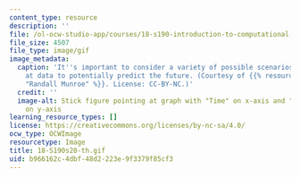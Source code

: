 ```yaml
---
content_type: resource
description: ''
file: /ol-ocw-studio-app/courses/18-s190-introduction-to-computational-thinking-with-julia-with-applications-to-modeling-the-covid-19-pandemic-spring-2020/b966162c4dbf48d2223e9f3379f85cf3_18-S190s20-th.gif
file_size: 4507
file_type: image/gif
image_metadata:
  caption: 'It''s important to consider a variety of possible scenarios when looking
    at data to potentially predict the future. (Courtesy of {{% resource_link "b6dcfd07-9b41-416c-a7e4-90fcb60c3fcf"
    "Randall Munroe" %}}. License: CC-BY-NC.)'
  credit: ''
  image-alt: Stick figure pointing at graph with "Time" on x-axis and "Bad Stuff"
    on y-axis
learning_resource_types: []
license: https://creativecommons.org/licenses/by-nc-sa/4.0/
ocw_type: OCWImage
resourcetype: Image
title: 18-S190s20-th.gif
uid: b966162c-4dbf-48d2-223e-9f3379f85cf3
---
```

